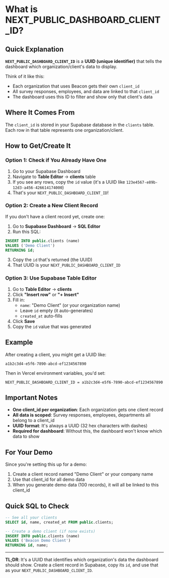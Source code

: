 # What is NEXT_PUBLIC_DASHBOARD_CLIENT_ID?

## Quick Explanation

**`NEXT_PUBLIC_DASHBOARD_CLIENT_ID`** is a **UUID (unique identifier)** that tells the dashboard which organization/client's data to display.

Think of it like this:
- Each organization that uses Beacon gets their own `client_id` 
- All survey responses, employees, and data are linked to that `client_id`
- The dashboard uses this ID to filter and show only that client's data

## Where It Comes From

The `client_id` is stored in your Supabase database in the `clients` table. Each row in that table represents one organization/client.

## How to Get/Create It

### Option 1: Check if You Already Have One

1. Go to your Supabase Dashboard
2. Navigate to **Table Editor** → **clients** table
3. If you see any rows, copy the `id` value (it's a UUID like `123e4567-e89b-12d3-a456-426614174000`)
4. That's your `NEXT_PUBLIC_DASHBOARD_CLIENT_ID`!

### Option 2: Create a New Client Record

If you don't have a client record yet, create one:

1. Go to **Supabase Dashboard** → **SQL Editor**
2. Run this SQL:

```sql
INSERT INTO public.clients (name)
VALUES ('Demo Client')
RETURNING id;
```

3. Copy the `id` that's returned (the UUID)
4. That UUID is your `NEXT_PUBLIC_DASHBOARD_CLIENT_ID`

### Option 3: Use Supabase Table Editor

1. Go to **Table Editor** → **clients**
2. Click **"Insert row"** or **"+ Insert"**
3. Fill in:
   - `name`: "Demo Client" (or your organization name)
   - Leave `id` empty (it auto-generates)
   - `created_at` auto-fills
4. Click **Save**
5. Copy the `id` value that was generated

## Example

After creating a client, you might get a UUID like:
```
a1b2c3d4-e5f6-7890-abcd-ef1234567890
```

Then in Vercel environment variables, you'd set:
```
NEXT_PUBLIC_DASHBOARD_CLIENT_ID = a1b2c3d4-e5f6-7890-abcd-ef1234567890
```

## Important Notes

- **One client_id per organization**: Each organization gets one client record
- **All data is scoped**: Survey responses, employees, departments all belong to a client_id
- **UUID format**: It's always a UUID (32 hex characters with dashes)
- **Required for dashboard**: Without this, the dashboard won't know which data to show

## For Your Demo

Since you're setting this up for a demo:

1. Create a client record named "Demo Client" or your company name
2. Use that client_id for all demo data
3. When you generate demo data (100 records), it will all be linked to this client_id

## Quick SQL to Check

```sql
-- See all your clients
SELECT id, name, created_at FROM public.clients;

-- Create a demo client (if none exists)
INSERT INTO public.clients (name)
VALUES ('Beacon Demo Client')
RETURNING id, name;
```

---

**TL;DR**: It's a UUID that identifies which organization's data the dashboard should show. Create a client record in Supabase, copy its `id`, and use that as your `NEXT_PUBLIC_DASHBOARD_CLIENT_ID`.


